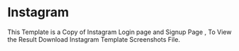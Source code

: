 # Instagram
This Template is a Copy of Instagram Login page and Signup Page , To View the Result Download Instagram Template Screenshots File.
